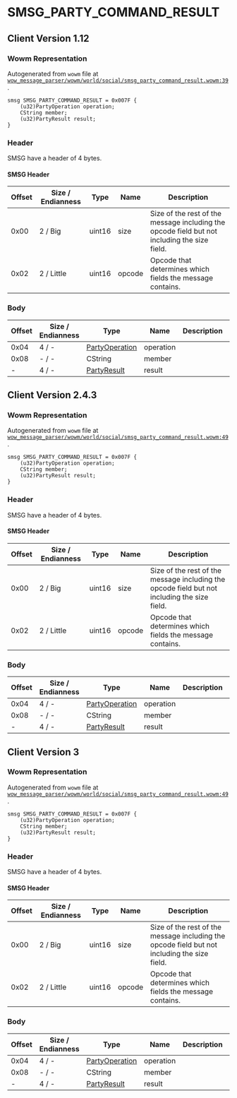 # SMSG_PARTY_COMMAND_RESULT

## Client Version 1.12

### Wowm Representation

Autogenerated from `wowm` file at [`wow_message_parser/wowm/world/social/smsg_party_command_result.wowm:39`](https://github.com/gtker/wow_messages/tree/main/wow_message_parser/wowm/world/social/smsg_party_command_result.wowm#L39).
```rust,ignore
smsg SMSG_PARTY_COMMAND_RESULT = 0x007F {
    (u32)PartyOperation operation;
    CString member;
    (u32)PartyResult result;
}
```
### Header

SMSG have a header of 4 bytes.

#### SMSG Header

| Offset | Size / Endianness | Type   | Name   | Description |
| ------ | ----------------- | ------ | ------ | ----------- |
| 0x00   | 2 / Big           | uint16 | size   | Size of the rest of the message including the opcode field but not including the size field.|
| 0x02   | 2 / Little        | uint16 | opcode | Opcode that determines which fields the message contains.|

### Body

| Offset | Size / Endianness | Type | Name | Description | Comment |
| ------ | ----------------- | ---- | ---- | ----------- | ------- |
| 0x04 | 4 / - | [PartyOperation](partyoperation.md) | operation |  |  |
| 0x08 | - / - | CString | member |  |  |
| - | 4 / - | [PartyResult](partyresult.md) | result |  |  |

## Client Version 2.4.3

### Wowm Representation

Autogenerated from `wowm` file at [`wow_message_parser/wowm/world/social/smsg_party_command_result.wowm:49`](https://github.com/gtker/wow_messages/tree/main/wow_message_parser/wowm/world/social/smsg_party_command_result.wowm#L49).
```rust,ignore
smsg SMSG_PARTY_COMMAND_RESULT = 0x007F {
    (u32)PartyOperation operation;
    CString member;
    (u32)PartyResult result;
}
```
### Header

SMSG have a header of 4 bytes.

#### SMSG Header

| Offset | Size / Endianness | Type   | Name   | Description |
| ------ | ----------------- | ------ | ------ | ----------- |
| 0x00   | 2 / Big           | uint16 | size   | Size of the rest of the message including the opcode field but not including the size field.|
| 0x02   | 2 / Little        | uint16 | opcode | Opcode that determines which fields the message contains.|

### Body

| Offset | Size / Endianness | Type | Name | Description | Comment |
| ------ | ----------------- | ---- | ---- | ----------- | ------- |
| 0x04 | 4 / - | [PartyOperation](partyoperation.md) | operation |  |  |
| 0x08 | - / - | CString | member |  |  |
| - | 4 / - | [PartyResult](partyresult.md) | result |  |  |

## Client Version 3

### Wowm Representation

Autogenerated from `wowm` file at [`wow_message_parser/wowm/world/social/smsg_party_command_result.wowm:49`](https://github.com/gtker/wow_messages/tree/main/wow_message_parser/wowm/world/social/smsg_party_command_result.wowm#L49).
```rust,ignore
smsg SMSG_PARTY_COMMAND_RESULT = 0x007F {
    (u32)PartyOperation operation;
    CString member;
    (u32)PartyResult result;
}
```
### Header

SMSG have a header of 4 bytes.

#### SMSG Header

| Offset | Size / Endianness | Type   | Name   | Description |
| ------ | ----------------- | ------ | ------ | ----------- |
| 0x00   | 2 / Big           | uint16 | size   | Size of the rest of the message including the opcode field but not including the size field.|
| 0x02   | 2 / Little        | uint16 | opcode | Opcode that determines which fields the message contains.|

### Body

| Offset | Size / Endianness | Type | Name | Description | Comment |
| ------ | ----------------- | ---- | ---- | ----------- | ------- |
| 0x04 | 4 / - | [PartyOperation](partyoperation.md) | operation |  |  |
| 0x08 | - / - | CString | member |  |  |
| - | 4 / - | [PartyResult](partyresult.md) | result |  |  |

